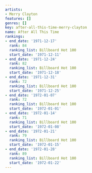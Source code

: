 ```yaml
---
artists:
- Merry Clayton
features: []
genres: []
key: after-all-this-time-merry-clayton
name: After All This Time
rankings:
- end_date: '1971-12-17'
  rank: 84
  ranking_list: Billboard Hot 100
  start_date: '1971-12-11'
- end_date: '1971-12-24'
  rank: 82
  ranking_list: Billboard Hot 100
  start_date: '1971-12-18'
- end_date: '1971-12-31'
  rank: 72
  ranking_list: Billboard Hot 100
  start_date: '1971-12-25'
- end_date: '1972-01-07'
  rank: 72
  ranking_list: Billboard Hot 100
  start_date: '1972-01-01'
- end_date: '1972-01-14'
  rank: 71
  ranking_list: Billboard Hot 100
  start_date: '1972-01-08'
- end_date: '1972-01-21'
  rank: 79
  ranking_list: Billboard Hot 100
  start_date: '1972-01-15'
- end_date: '1972-01-28'
  rank: 89
  ranking_list: Billboard Hot 100
  start_date: '1972-01-22'
---
```


